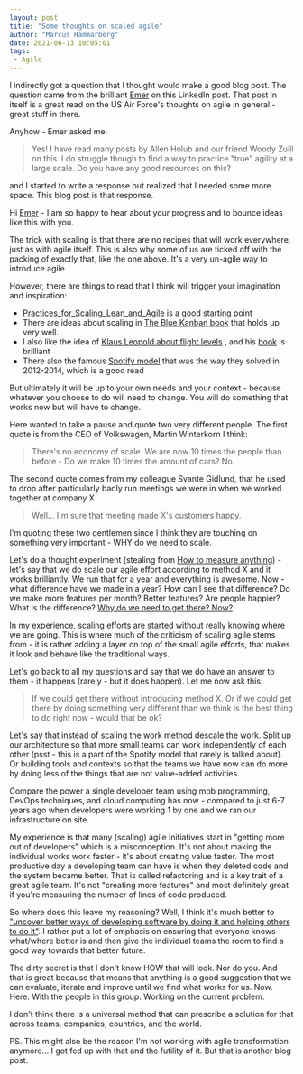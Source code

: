 ```yaml
---
layout: post
title: "Some thoughts on scaled agile"
author: "Marcus Hammarberg"
date: 2021-06-13 10:05:01
tags:
 - Agile
---
```


I indirectly got a question that I thought would make a good blog post. The question came from the brilliant [Emer](https://twitter.com/emernichiobhain) on this LinkedIn post. That post in itself is a great read on the US Air Force's thoughts on agile in general - great stuff in there.

Anyhow - Emer asked me:

>Yes! I have read many posts by Allen Holub and our friend Woody Zuill on this. I do struggle though to find a way to practice "true" agility at a large scale. Do you have any good resources on this?

and I started to write a response but realized that I needed some more space. This blog post is that response.

<!-- excerpt-end -->

Hi [Emer](https://www.linkedin.com/in/ACoAAAPoJzoBoQ8bWJ4Pcc-36f-5pfjZjdBv_JU) - I am so happy to hear about your progress and to bounce ideas like this with you.

The trick with scaling is that there are no recipes that will work everywhere, just as with agile itself. This is also why some of us are ticked off with the packing of exactly that, like the one above. It's a very un-agile way to introduce agile

However, there are things to read that I think will trigger your imagination and inspiration:

* [Practices_for_Scaling_Lean_and_Agile](https://www.craiglarman.com/wiki/index.php?title=Book) is a good starting point
* There are ideas about scaling in [The Blue Kanban book](https://www.amazon.com/Kanban-Successful-Evolutionary-Technology-Business/dp/0984521402) that holds up very well.
* I also like the idea of [Klaus Leopold about flight levels](https://2020.leanability.com/en/blog/2017/04/flight-levels-the-organizational-improvement-levels/) , and his [book](https://www.leanability.com/en/books/) is brilliant
* There also the famous [Spotify model](https://blog.crisp.se/wp-content/uploads/2012/11/SpotifyScaling.pdf) that was the way they solved in 2012-2014, which is a good read

But ultimately it will be up to your own needs and your context - because whatever you choose to do will need to change. You will do something that works now but will have to change.

Here wanted to take a pause and quote two very different people. The first quote is from the CEO of Volkswagen, Martin Winterkorn I think:

> There's no economy of scale. We are now 10 times the people than before - Do we make 10 times the amount of cars? No.

The second quote comes from my colleague Svante Gidlund, that he used to drop after particularly badly run meetings we were in when we worked together at company X

> Well... I'm sure that meeting made X's customers happy.

I'm quoting these two gentlemen since I think they are touching on something very important - WHY do we need to scale.

Let's do a thought experiment (stealing from [How to measure anything](https://www.marcusoft.net/2014/12/what-ive-learned-from-how-to-measure-anything.html)) - let's say that we do scale our agile effort according to method X and it works brilliantly. We run that for a year and everything is awesome. Now - what difference have we made in a year? How can I see that difference? Do we make more features per month? Better features? Are people happier? What is the difference? [Why do we need to get there? Now?](https://www.marcusoft.net/2012/10/agilechangetop51.html)

In my experience, scaling efforts are started without really knowing where we are going. This is where much of the criticism of scaling agile stems from - it is rather adding a layer on top of the small agile efforts, that makes it look and behave like the traditional ways.

Let's go back to all my questions and say that we do have an answer to them - it happens (rarely - but it does happen). Let me now ask this:

> If we could get there without introducing method X. Or if we could get there by doing something very different than we think is the best thing to do right now - would that be ok?

Let's say that instead of scaling the work method descale the work. Split up our architecture so that more small teams can work independently of each other (psst - this is a part of the Spotify model that rarely is talked about). Or building tools and contexts so that the teams we have now can do more by doing less of the things that are not value-added activities.

Compare the power a single developer team using mob programming, DevOps techniques, and cloud computing has now - compared to just 6-7 years ago when developers were working 1 by one and we ran our infrastructure on site.

My experience is that many (scaling) agile initiatives start in "getting more out of developers" which is a misconception. It's not about making the individual works work faster - it's about creating value faster. The most productive day a developing team can have is when they deleted code and the system became better. That is called refactoring and is a key trait of a great agile team. It's not "creating more features" and most definitely great if you're measuring the number of lines of code produced.

So where does this leave my reasoning? Well, I think it's much better to ["uncover better ways of developing software by doing it and helping others to do it"](http://agilemanifesto.org/). I rather put a lot of emphasis on ensuring that everyone knows what/where better is and then give the individual teams the room to find a good way towards that better future.

The dirty secret is that I don't know HOW that will look. Nor do you. And that is great because that means that anything is a good suggestion that we can evaluate, iterate and improve until we find what works for us. Now. Here. With the people in this group. Working on the current problem.

I don't think there is a universal method that can prescribe a solution for that across teams, companies, countries, and the world.

PS.
This might also be the reason I'm not working with agile transformation anymore... I got fed up with that and the futility of it. But that is another blog post.
